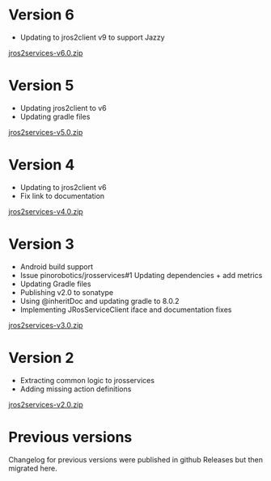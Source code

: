 # Version 6

- Updating to jros2client v9 to support Jazzy

[jros2services-v6.0.zip](https://github.com/pinorobotics/jros2services/raw/main/jros2services/release/jros2services-v6.0.zip)

# Version 5

- Updating jros2client to v6
- Updating gradle files

[jros2services-v5.0.zip](https://github.com/pinorobotics/jros2services/raw/main/jros2services/release/jros2services-v5.0.zip)

# Version 4

- Updating to jros2client v6
- Fix link to documentation

[jros2services-v4.0.zip](https://github.com/pinorobotics/jros2services/raw/main/jros2services/release/jros2services-v4.0.zip)

# Version 3

- Android build support
- Issue pinorobotics/jrosservices#1 Updating dependencies + add metrics
- Updating Gradle files
- Publishing v2.0 to sonatype
- Using @inheritDoc and updating gradle to 8.0.2
- Implementing JRosServiceClient iface and documentation fixes

[jros2services-v3.0.zip](https://github.com/pinorobotics/jros2services/raw/main/jros2services/release/jros2services-v3.0.zip)

# Version 2

- Extracting common logic to jrosservices
- Adding missing action definitions

[jros2services-v2.0.zip](https://github.com/pinorobotics/jros2services/raw/main/jros2services/release/jros2services-v2.0.zip)

# Previous versions

Changelog for previous versions were published in github Releases but then migrated here.
